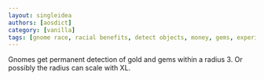 ```yaml
---
layout: singleidea
authors: [aosdict]
category: [vanilla]
tags: [gnome race, racial benefits, detect objects, money, gems, experience level]
---
```

Gnomes get permanent detection of gold and gems within a radius 3. Or possibly the radius can scale with XL.

